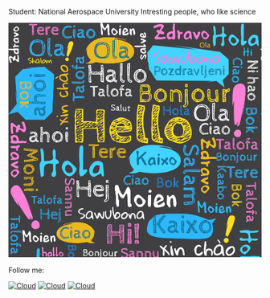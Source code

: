 Student: National Aerospace University 
Intresting people, who like science

![](.\hello-02.jpg)

Follow me:

[![Cloud](https://img.shields.io/badge/instagram-ffffff?style=for-the-badge&logo=instagram)](https://www.instagram.com/andrey_golden/)
[![Cloud](https://img.shields.io/badge/Telegram-ffffff?style=for-the-badge&logo=telegram)](https://t.me/golden_51)
[![Cloud](https://img.shields.io/badge/linkedin-blue?style=for-the-badge&logo=linkedin)](https://www.linkedin.com/in//) 
